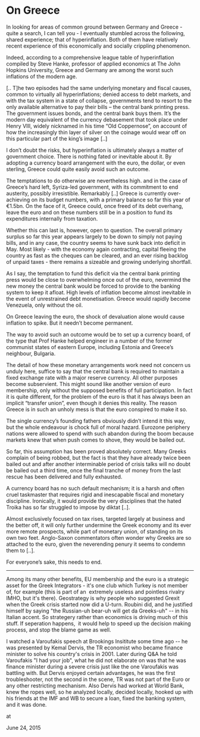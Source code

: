 # On Greece
In looking for areas of common ground between Germany and Greece - quite a search, I can tell you - I eventually stumbled across the following, shared experience; that of hyperinflation. Both of them have relatively recent experience of this economically and socially crippling phenomenon.

Indeed, according to a comprehensive league table of hyperinflation compiled by Steve Hanke, professor of applied economics at The John Hopkins University, Greece and Germany are among the worst such inflations of the modern age.

[.. T]he two episodes had the same underlying monetary and fiscal causes, common to virtually all hyperinflations; denied access to debt markets, and with the tax system in a state of collapse, governments tend to resort to the only available alternative to pay their bills – the central bank printing press. The government issues bonds, and the central bank buys them. It’s the modern day equivalent of the currency debasement that took place under Henry VIII, widely nicknamed in his time “Old Coppernose”, on account of how the increasingly thin layer of silver on the coinage would wear off on this particular part of the king’s image [..]

I don’t doubt the risks, but hyperinflation is ultimately always a matter of government choice. There is nothing fated or inevitable about it. By adopting a currency board arrangement with the euro, the dollar, or even sterling, Greece could quite easily avoid such an outcome.

The temptations to do otherwise are nevertheless high. and in the case of Greece’s hard left, Syriza-led government, with its commitment to end austerity, possibly irresistible. Remarkably [..] Greece is currently over-achieving on its budget numbers, with a primary balance so far this year of €1.5bn. On the face of it, Greece could, once freed of its debt overhang, leave the euro and on these numbers still be in a position to fund its expenditures internally from taxation.

Whether this can last is, however, open to question. The overall primary surplus so far this year appears largely to be down to simply not paying bills, and in any case, the country seems to have sunk back into deficit in May. Most likely - with the economy again contracting, capital fleeing the country as fast as the cheques can be cleared, and an ever rising backlog of unpaid taxes - there remains a sizeable and growing underlying shortfall.

As I say, the temptation to fund this deficit via the central bank printing press would be close to overwhelming once out of the euro, nevermind the new money the central bank would be forced to provide to the banking system to keep it afloat. High levels of inflation become almost inevitable in the event of unrestrained debt monetisation. Greece would rapidly become Venezuela, only without the oil.

On Greece leaving the euro, the shock of devaluation alone would cause inflation to spike. But it needn’t become permanent.

The way to avoid such an outcome would be to set up a currency board, of the type that Prof Hanke helped engineer in a number of the former communist states of eastern Europe, including Estonia and Greece’s neighbour, Bulgaria.

The detail of how these monetary arrangements work need not concern us unduly here, suffice to say that the central bank is required to maintain a fixed exchange rate with a major reserve currency. All other purposes become subservient. This might sound like another version of euro membership, only without the supposed benefits of full participation. In fact it is quite different, for the problem of the euro is that it has always been an implicit “transfer union”, even though it denies this reality. The reason Greece is in such an unholy mess is that the euro conspired to make it so.

The single currency’s founding fathers obviously didn’t intend it this way, but the whole endeavour is chock full of moral hazard. Eurozone periphery nations were allowed to spend with such abandon during the boom because markets knew that when push comes to shove, they would be bailed out.

So far, this assumption has been proved absolutely correct. Many Greeks complain of being robbed, but the fact is that they have already twice been bailed out and after another interminable period of crisis talks will no doubt be bailed out a third time, once the final tranche of money from the last rescue has been delivered and fully exhausted.

A currency board has no such default mechanism; it is a harsh and often cruel taskmaster that requires rigid and inescapable fiscal and monetary discipline. Ironically, it would provide the very disciplines that the hated Troika has so far struggled to impose by diktat [..].

Almost exclusively focused on tax rises, targeted largely at business and the better off, it will only further undermine the Greek economy and its ever more remote prospects, while part of monetary union, of standing on its own two feet. Anglo-Saxon commentators often wonder why Greeks are so attached to the euro, given the neverending penury it seems to condemn them to [..].

For everyone’s sake, this needs to end.


---

Among its many other benefits, EU membership and the euro is a strategic asset for the Greek Integrators - it's one club which Turkey is not member of, for example (this is part of an  extremely useless and pointless rivalry IMHO, but it's there). Geostrategy is why people who suggested Grexit when the Greek crisis started now did a U-turn. Roubini did, and he justified himself by saying "the Russian-uh bear-uh will get da Greeks-uh" -- in his Italian accent. So strategery rather than economics is driving much of this stuff. If seperation happens,  it would help to speed up the decision making process, and stop the blame game as well.

I watched a Varoufakis speech at Brookings Insititute some time ago -- he was presented by Kemal Dervis, the TR economist who became finance minister to solve his country's crisis in 2001. Later during Q&A he told Varoufakis "I had your job", what he did not elaborate on was that he was finance minister during a severe crisis just like the one Varoufakis was battling with. But Dervis enjoyed certain advantages, he was the first troubleshooter, not the second in the scene, TR was not part of the Euro or any other restricting mechanism. Also Dervis had worked at World Bank, knew the ropes well, so he analyzed locally, decided locally, hooked up with his friends at the IMF and WB to secure a loan, fixed the banking system, and it was done.









at

June 24, 2015















